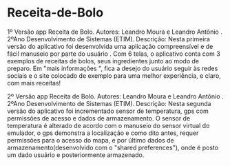 # Receita-de-Bolo
1º Versão app Receita de Bolo.
Autores:  Leandro Moura e Leandro Antônio . 2ºAno Desenvolvimento de Sistemas (ETIM).
Descrição:  Nesta primeira versão do aplicativo foi desenvolvida uma aplicação  compreensível  e de fácil manuseio por parte do usuário . Com 6 telas, o aplicativo conta com 3 exemplos de receitas de bolos, seus ingredientes junto ao modo de preparo. Em "mais informações ", fica a desejo do usuário  seguir  às redes sociais e o site  colocado de exemplo para uma melhor experiência, e claro, com mais receitas!


2º Versão app Receita de Bolo.
Autores:  Leandro Moura e Leandro Antônio . 2ºAno Desenvolvimento de Sistemas (ETIM).
Descrição:  Nesta segunda versão do aplicativo foi incrementado sensor de temperatura, gps com permissões de acesso e dados de armazenamento. O sensor de temperatura é alterado de acordo com o manuseio do sensor virtual do emulador, o gps demonstra a localização e como dito antes, requer permissões para o acesso do mapa, e por último dados de armazenamento(desenvolvido com o "shared preferences"), onde é posto um dado usuário e posteriormente armazenado.
